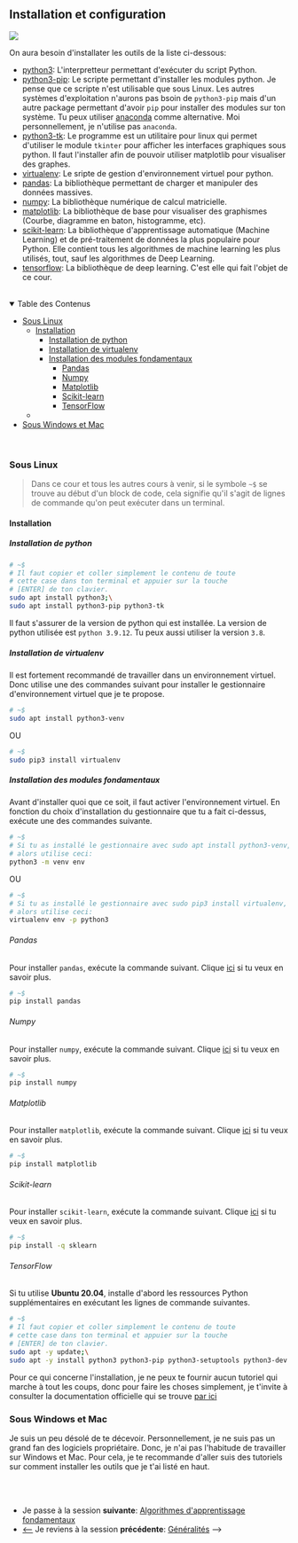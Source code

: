 ## Installation et configuration
![](https://img.shields.io/badge/lastest-2023--03--03-success)
<!-- ![](https://img.shields.io/badge/status-en%20r%C3%A9daction%20-yellow)-->

On aura besoin d'installater les outils de la liste ci-dessous:
- [python3](https://www.python.org/downloads/): L'interpretteur permettant d'exécuter du script Python.
- [python3-pip](https://www.google.com/search?q=python3-pip): Le scripte permettant d'installer les modules python. Je pense que ce scripte n'est utilisable que sous Linux. Les autres systèmes d'exploitation n'aurons pas bsoin de `python3-pip` mais d'un autre package permettant d'avoir `pip` pour installer des modules sur ton système. Tu peux utiliser [anaconda](https://anaconda.org/anaconda/python) comme alternative. Moi personnellement, je n'utilise pas `anaconda`.
- [python3-tk](https://www.google.com/search?q=python3-tk): Le programme est un utilitaire pour linux qui permet d'utiliser le module `tkinter` pour afficher les interfaces graphiques sous python. Il faut l'installer afin de pouvoir utiliser matplotlib pour visualiser des graphes.
- [virtualenv](https://virtualenv.pypa.io/en/latest/installation.html): Le sripte de gestion d'environnement virtuel pour python.
- [pandas](https://pandas.pydata.org/): La bibliothèque permettant de charger et manipuler des données massives.
- [numpy](https://numpy.org/): La bibliothèque numérique de calcul matricielle.
- [matplotlib](https://matplotlib.org/stable/index.html): La bibliothèque de base pour visualiser des graphismes (Courbe, diagramme en baton, histogramme, etc).
- [scikit-learn](https://scikit-learn.org/stable/): La bibliothèque d'apprentissage automatique (Machine Learning) et de pré-traitement de données la plus populaire pour Python. Elle contient tous les algorithmes de machine learning les plus utilisés, tout, sauf les algorithmes de Deep Learning.
- [tensorflow](https://www.tensorflow.org/install?hl=fr): La bibliothèque de deep learning. C'est elle qui fait l'objet de ce cour.

<br/>
<details id="table-content" open>
    <summary>Table des Contenus</summary>
    <ul>
        <li><a href="#sous-linux">Sous Linux</a>
            <ul>
                <li><a href="#installation">Installation</a>
                    <ul>
                        <li><a href="#installation-de-python">Installation de python</a></li>
                        <li><a href="#installation-de-virtualenv">Installation de virtualenv</a></li>
                        <li><a href="#installation-des-modules-fondamentaux">Installation des modules fondamentaux</a>
                            <ul>
                                <li><a href="#pandas">Pandas</a></li>
                                <li><a href="#numpy">Numpy</a></li>
                                <li><a href="#matplotlib">Matplotlib</a></li>
                                <li><a href="#scikit-learn">Scikit-learn</a></li>
                                <li><a href="#tensorflow">TensorFlow</a></li>
                            </ul>
                        </li>
                    </ul>
                <li>
            </ul>
        </li>
        <li><a href="#sous-windows-et-mac">Sous Windows et Mac</a></li>
    </ul>

</details>
<br/>

### Sous Linux
> Dans ce cour et tous les autres cours à venir, si le symbole `~$` se trouve au début d'un block de code, cela signifie qu'il s'agit de lignes de commande qu'on peut exécuter dans un terminal.

#### Installation
##### Installation de python

```sh
# ~$
# Il faut copier et coller simplement le contenu de toute 
# cette case dans ton terminal et appuier sur la touche 
# [ENTER] de ton clavier.
sudo apt install python3;\
sudo apt install python3-pip python3-tk
```

Il faut s'assurer de la version de python qui est installée. La version de python
utilisée est `python 3.9.12`. Tu peux aussi utiliser la version `3.8`.

##### Installation de virtualenv
Il est fortement recommandé de travailler dans un environnement virtuel. Donc utilise une des commandes
suivant pour installer le gestionnaire d'environnement virtuel que je te propose.

```sh
# ~$
sudo apt install python3-venv
```

OU

```sh
# ~$
sudo pip3 install virtualenv
```

##### Installation des modules fondamentaux
Avant d'installer quoi que ce soit, il faut activer l'environnement virtuel. En fonction du choix 
d'installation du gestionnaire que tu a fait ci-dessus, exécute une des commandes suivante.

```sh
# ~$
# Si tu as installé le gestionnaire avec sudo apt install python3-venv,
# alors utilise ceci:
python3 -m venv env
```

OU

```sh
# ~$
# Si tu as installé le gestionnaire avec sudo pip3 install virtualenv,
# alors utilise ceci:
virtualenv env -p python3
```

###### Pandas
Pour installer `pandas`, exécute la commande suivant. Clique [ici](https://pandas.pydata.org/) si tu veux en savoir plus.

```sh
# ~$
pip install pandas
```

###### Numpy
Pour installer `numpy`, exécute la commande suivant. Clique [ici](https://numpy.org/) si tu veux en savoir plus.

```sh
# ~$
pip install numpy
```

###### Matplotlib
Pour installer `matplotlib`, exécute la commande suivant. Clique [ici](https://matplotlib.org/stable/index.html) si tu veux en savoir plus.

```sh
# ~$
pip install matplotlib
```

###### Scikit-learn
Pour installer `scikit-learn`, exécute la commande suivant. Clique [ici](https://scikit-learn.org/stable/) si tu veux en savoir plus.

```sh
# ~$
pip install -q sklearn
```

###### TensorFlow
Si tu utilise **Ubuntu 20.04**, installe d'abord les ressources Python supplémentaires en exécutant les lignes de commande suivantes.

```sh
# ~$
# Il faut copier et coller simplement le contenu de toute 
# cette case dans ton terminal et appuier sur la touche 
# [ENTER] de ton clavier.
sudo apt -y update;\
sudo apt -y install python3 python3-pip python3-setuptools python3-dev python3-testresources
```

Pour ce qui concerne l'installation, je ne peux te fournir aucun tutoriel qui marche à tout les coups,
donc pour faire les choses simplement, je t'invite à consulter la documentation officielle qui se
trouve [par ici](https://www.tensorflow.org/install?hl=fr)

### Sous Windows et Mac
Je suis un peu désolé de te décevoir. Personnellement, je ne suis pas un grand fan des logiciels propriétaire. Donc, je n'ai pas l'habitude de travailler sur Windows et Mac. Pour cela, je te recommande d'aller suis des tutoriels sur comment installer les outils que je t'ai listé en haut.

<br/>
<br/>


- Je passe à la session **suivante**: [Algorithmes d'apprentissage fondamentaux](../core_learning_algorithms/README.md)
- [<--](../generalities/README.md) Je reviens à la session **précédente**: [Généralités](../generalities/README.md) -->

<!--
<div style="width: 100%; display: flex; justify-content: center;  column-gap: 20px;">
    <div style="border: 1px solid; padding: 1em;"><a href="../generalities/README.md"><< TensorFlow</a></div>
    <div style="border: 1px solid; padding: 1em;"><a href="../core_learning_algorithms/README.md">Algorithmes d'apprentissage fondamentaux >></a></div>

</div>
-->
